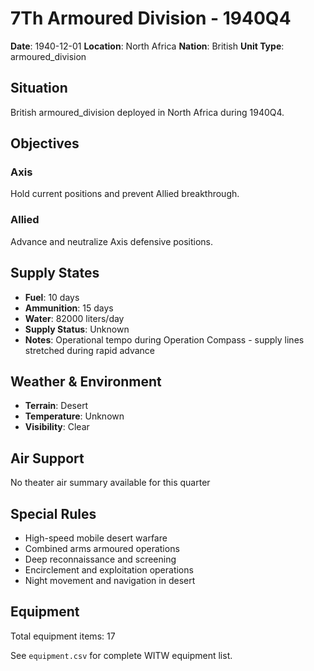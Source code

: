 # 7Th Armoured Division - 1940Q4

**Date**: 1940-12-01
**Location**: North Africa
**Nation**: British
**Unit Type**: armoured_division

## Situation

British armoured_division deployed in North Africa during 1940Q4.

## Objectives

### Axis
Hold current positions and prevent Allied breakthrough.

### Allied
Advance and neutralize Axis defensive positions.

## Supply States

- **Fuel**: 10 days
- **Ammunition**: 15 days
- **Water**: 82000 liters/day
- **Supply Status**: Unknown
- **Notes**: Operational tempo during Operation Compass - supply lines stretched during rapid advance

## Weather & Environment

- **Terrain**: Desert
- **Temperature**: Unknown
- **Visibility**: Clear

## Air Support

No theater air summary available for this quarter

## Special Rules

- High-speed mobile desert warfare
- Combined arms armoured operations
- Deep reconnaissance and screening
- Encirclement and exploitation operations
- Night movement and navigation in desert

## Equipment

Total equipment items: 17

See `equipment.csv` for complete WITW equipment list.
